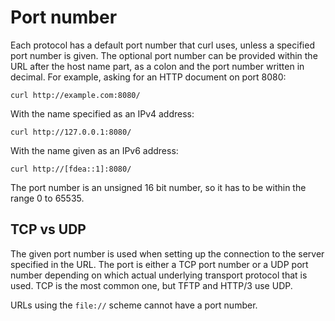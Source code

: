 # Port number

Each protocol has a default port number that curl uses, unless a specified
port number is given. The optional port number can be provided within the URL
after the host name part, as a colon and the port number written in
decimal. For example, asking for an HTTP document on port 8080:

    curl http://example.com:8080/

With the name specified as an IPv4 address:

    curl http://127.0.0.1:8080/

With the name given as an IPv6 address:

    curl http://[fdea::1]:8080/

The port number is an unsigned 16 bit number, so it has to be within the range
0 to 65535.

## TCP vs UDP

The given port number is used when setting up the connection to the server
specified in the URL. The port is either a TCP port number or a UDP port
number depending on which actual underlying transport protocol that is
used. TCP is the most common one, but TFTP and HTTP/3 use UDP.

URLs using the `file://` scheme cannot have a port number.
